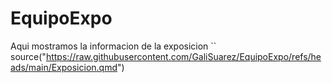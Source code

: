 # EquipoExpo
Aqui mostramos la informacion de la exposicion 
``
source("https://raw.githubusercontent.com/GaliSuarez/EquipoExpo/refs/heads/main/Exposicion.qmd")
```
